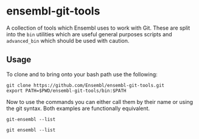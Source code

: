ensembl-git-tools
=================

A collection of tools which Ensembl uses to work with Git. These are split into the `bin` utilities which are useful general purposes scripts and `advanced_bin` which should be used with caution.

Usage
-----

To clone and to bring onto your bash path use the following:

```
git clone https://github.com/Ensembl/ensembl-git-tools.git
export PATH=$PWD/ensembl-git-tools/bin:$PATH
```

Now to use the commands you can either call them by their name or using the git syntax. Both examples are functionally equivalent.

```
git-ensembl --list

git ensembl --list
```
